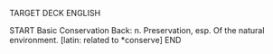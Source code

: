 TARGET DECK
ENGLISH

START
Basic
Conservation
Back: n. Preservation, esp. Of the natural environment. [latin: related to *conserve]
END
